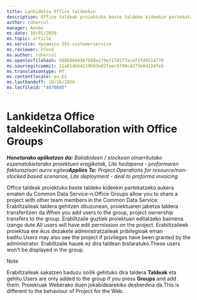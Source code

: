 ```yaml
---
title: Lankidetza Office taldeekin
description: Office taldeak proiektuko beste taldeko kideekin partekatzeko aukera ematen du Common Data Service-n.
author: ruhercul
manager: Annbe
ms.date: 10/01/2020
ms.topic: article
ms.service: dynamics-365-customerservice
ms.reviewer: kfend
ms.author: ruhercul
ms.openlocfilehash: 58868694987688e279e717d1f7acaf3fd9514770
ms.sourcegitcommit: 11a61db54119503e82faec5f99c4273e8d1247e5
ms.translationtype: HT
ms.contentlocale: eu-ES
ms.lasthandoff: 10/16/2020
ms.locfileid: "4070895"
---
```

# <a name="collaboration-with-office-groups"></a><span data-ttu-id="73f9e-103">Lankidetza Office taldeekin</span><span class="sxs-lookup"><span data-stu-id="73f9e-103">Collaboration with Office Groups</span></span>

<span data-ttu-id="73f9e-104">_**Honetarako aplikatzen da:** Baliabideen / stockean oinarritutako eszenatokietarako proiektuen eragiketak, Lite hedapena - proformaren fakturazioari aurre egitea_</span><span class="sxs-lookup"><span data-stu-id="73f9e-104">_**Applies To:** Project Operations for resource/non-stocked based scenarios, Lite deployment - deal to proforma invoicing_</span></span>

<span data-ttu-id="73f9e-105">Office taldeak proiektuko beste taldeko kideekin partekatzeko aukera ematen du Common Data Service-n.</span><span class="sxs-lookup"><span data-stu-id="73f9e-105">Office Groups allow you to share a project with other team members in the Common Data Service.</span></span> <span data-ttu-id="73f9e-106">Erabiltzaileak taldera gehitzen dituzunean, proiektuaren jabetza taldera transferitzen da.</span><span class="sxs-lookup"><span data-stu-id="73f9e-106">When you add users to the group, project ownership transfers to the group.</span></span> <span data-ttu-id="73f9e-107">Erabiltzaile guztiek proiektuan editatzeko baimena izango dute.</span><span class="sxs-lookup"><span data-stu-id="73f9e-107">All users will have edit permission on the project.</span></span> <span data-ttu-id="73f9e-108">Erabiltzaileek proiektua ere ikus dezakete administratzaileak pribilegioak eman baditu.</span><span class="sxs-lookup"><span data-stu-id="73f9e-108">Users may also see the project if privileges have been granted by the administrator.</span></span> <span data-ttu-id="73f9e-109">Erabiltzaile hauek ez dira taldean bistaratuko.</span><span class="sxs-lookup"><span data-stu-id="73f9e-109">These users won't be displayed in the group.</span></span>

> [!NOTE] 
> <span data-ttu-id="73f9e-110">Erabiltzaileak sakatzen baduzu soilik gehituko dira taldera **Taldeak** eta gehitu.</span><span class="sxs-lookup"><span data-stu-id="73f9e-110">Users are only added to the group if you press **Groups** and add them.</span></span> <span data-ttu-id="73f9e-111">Proiektuak Weberako duen jokabidearekiko desberdina da.</span><span class="sxs-lookup"><span data-stu-id="73f9e-111">This is different to the behaviour of Project for the Web.</span></span> 

